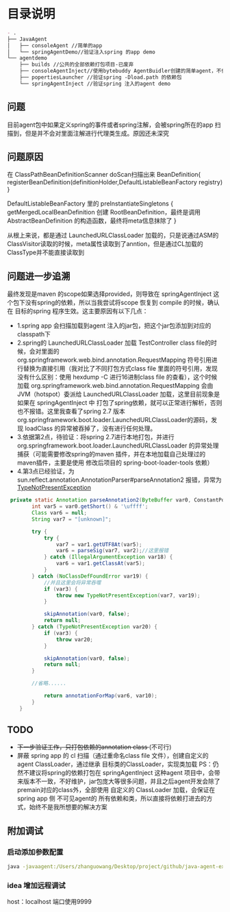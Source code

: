 # 目录说明
``` markdown
- .
├── JavaAgent
│   ├── consoleAgent //简单的app
│   └── springAgentDemo//验证注入spring 的app demo
└── agentdemo
    ├── builds //公共的全部依赖打包项目-已废弃
    ├── consoleAgentInject//使用bytebuddy AgentBuidler创建的简单agent，不使用ByteBuddy Agent
    ├── popertiesLauncher //验证spring -Dload.path 的依赖包
    └── springAgentInject //验证spring 注入的agent demo
```

## 问题
目前agent包中如果定义spring的事件或者spring注解，会被spring所在的app 扫描到，但是并不会对里面注解进行代理类生成。原因还未深究
## 问题原因
在
ClassPathBeanDefinitionScanner doScan扫描出来 BeanDefinition{
    registerBeanDefinition(definitionHolder,DefaultListableBeanFactory registry)
}


DefaultListableBeanFactory 里的 preInstantiateSingletons {
    getMergedLocalBeanDefinition 创建 RootBeanDefinition，最终是调用 AbstractBeanDefinition 的构造函数，最终将meta信息抹除了
}

从根上来说，都是通过 LaunchedURLClassLoader 加载的，只是说通过ASM的ClassVisitor读取的时候，meta属性读取到了anntion，但是通过CL加载的ClassType并不能直接读取到
## 问题进一步追溯
最终发现是maven 的scope如果选择provided，则导致在 springAgentInject 这个包下没有spring的依赖，所以当我尝试将scope 恢复到 compile 的时候，确认在 目标的spring 程序生效。这主要原因有以下几点：
- 1.spring app 会扫描加载到agent 注入的jar包，把这个jar包添加到对应的classpath下
- 2.spring的 LaunchedURLClassLoader 加载 TestController class file的时候，会对里面的 org.springframework.web.bind.annotation.RequestMapping 符号引用进行替换为直接引用（我对比了不同打包方式class file 里面的符号引用，发现没有什么区别：使用 hexdump -C 进行16进制class file 的查看），这个时候加载 org.springframework.web.bind.annotation.RequestMapping 会由JVM（hotspot）委派给 LaunchedURLClassLoader 加载，这里目前现象是如果在 springAgentInject 中 打包了spring依赖，就可以正常进行解析，否则也不报错。这里我查看了spring 2.7 版本 org.springframework.boot.loader.LaunchedURLClassLoader的源码，发现 loadClass 的异常被吞掉了，没有进行任何处理。
- 3.依据第2点，待验证：将spring 2.7进行本地打包，并进行 org.springframework.boot.loader.LaunchedURLClassLoader 的异常处理捕获（可能需要修改spring的maven 插件，并在本地加载自己处理过的maven插件，主要是使用 修改后项目的 spring-boot-loader-tools 依赖）
- 4.第3点已经验证，为 sun.reflect.annotation.AnnotationParser#parseAnnotation2 报错，异常为 [TypeNotPresentException](https://docs.oracle.com/javase%2F8%2Fdocs%2Fapi%2F%2F/java/lang/TypeNotPresentException.html)
``` java
 private static Annotation parseAnnotation2(ByteBuffer var0, ConstantPool var1, Class<?> var2, boolean var3, Class<? extends Annotation>[] var4) {
        int var5 = var0.getShort() & '\uffff';
        Class var6 = null;
        String var7 = "[unknown]";

        try {
            try {
                var7 = var1.getUTF8At(var5);
                var6 = parseSig(var7, var2);//这里报错
            } catch (IllegalArgumentException var18) {
                var6 = var1.getClassAt(var5);
            }
        } catch (NoClassDefFoundError var19) {
            //并且这里会将异常吞噬
            if (var3) {
                throw new TypeNotPresentException(var7, var19);
            }

            skipAnnotation(var0, false);
            return null;
        } catch (TypeNotPresentException var20) {
            if (var3) {
                throw var20;
            }

            skipAnnotation(var0, false);
            return null;
        }

        //省略......

            return annotationForMap(var6, var10);
        }
    }

```
## TODO
- <del >下一步验证工作，只打包依赖的annotation class </del>(不可行)
- 屏蔽 spring app 的 cl 扫描（通过重命名class file 文件），创建自定义的agent ClassLoader，通过继承 目标类的ClassLoader，实现类加载
PS：仍然不建议将spring的依赖打包在 springAgentInject 这种agent 项目中，会带来版本不一致，不好维护，jar包庞大等很多问题，并且之后agent开发会除了premain对应的class外，全部使用 自定义的 ClassLoader 加载，会保证在 spring app 侧 不可见agent的 所有依赖和类，所以直接将依赖打进去的方式，始终不是我所想要的解决方案

## 附加调试
### 启动添加参数配置
``` bat
java -javaagent:/Users/zhanguowang/Desktop/project/github/java-agent-example/agentdemo/springAgentInject/target/springAgentInject-1-SNAPSHOT.jar -agentlib:jdwp=transport=dt_socket,server=y,suspend=n,address=9999 -jar springAgentDemo-0.0.1-SNAPSHOT.jar
```
### idea 增加远程调试
host：localhost 端口使用9999

